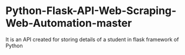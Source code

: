 # Python-Flask-API-Web-Scraping-Web-Automation-master
It is an API created for storing details of a student in flask framework of Python
